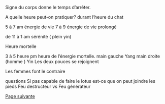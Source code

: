 Signe du corps donne le temps d’arrêter.

A quelle heure peut-on pratiquer? durant l’heure du chat

5 à 7 am énergie de vie 
7 à 9 énergie de vie prolongé

de 11 à 1 am sérénité ( plein yin)

Heure mortelle 

3 à 5 heure pm heure de l’énergie mortelle.
main gauche  Yang 
main droite (homme ) Yin 
Les deux pouces se rejoignent

Les femmes font le contraire

questions
Si pas capable de faire le lotus est-ce que
on peut joindre les pieds
Feu destructeur vs
Feu générateur

[Page suivante](2024-02-04-10.md)